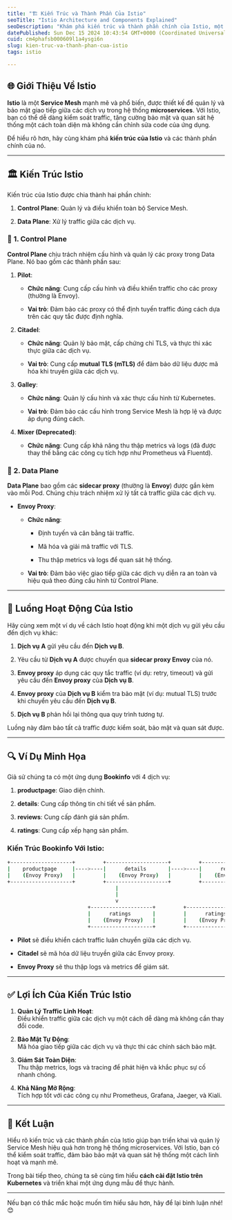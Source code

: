```yaml
---
title: "🏗️ Kiến Trúc và Thành Phần Của Istio"
seoTitle: "Istio Architecture and Components Explained"
seoDescription: "Khám phá kiến trúc và thành phần chính của Istio, một service mesh mạnh mẽ giúp quản lý, bảo mật, và quan sát hệ thống microservices"
datePublished: Sun Dec 15 2024 10:43:54 GMT+0000 (Coordinated Universal Time)
cuid: cm4phafsb000609l1a4ysgi6n
slug: kien-truc-va-thanh-phan-cua-istio
tags: istio

---
```


## 🌐 **Giới Thiệu Về Istio**

**Istio** là một **Service Mesh** mạnh mẽ và phổ biến, được thiết kế để quản lý và bảo mật giao tiếp giữa các dịch vụ trong hệ thống **microservices**. Với Istio, bạn có thể dễ dàng kiểm soát traffic, tăng cường bảo mật và quan sát hệ thống một cách toàn diện mà không cần chỉnh sửa code của ứng dụng.

Để hiểu rõ hơn, hãy cùng khám phá **kiến trúc của Istio** và các thành phần chính của nó.

---

## 🏛️ **Kiến Trúc Istio**

Kiến trúc của Istio được chia thành hai phần chính:

1. **Control Plane**: Quản lý và điều khiển toàn bộ Service Mesh.
    
2. **Data Plane**: Xử lý traffic giữa các dịch vụ.
    

### 🔹 **1\. Control Plane**

**Control Plane** chịu trách nhiệm cấu hình và quản lý các proxy trong Data Plane. Nó bao gồm các thành phần sau:

1. **Pilot**:
    
    * **Chức năng**: Cung cấp cấu hình và điều khiển traffic cho các proxy (thường là Envoy).
        
    * **Vai trò**: Đảm bảo các proxy có thể định tuyến traffic đúng cách dựa trên các quy tắc được định nghĩa.
        
2. **Citadel**:
    
    * **Chức năng**: Quản lý bảo mật, cấp chứng chỉ TLS, và thực thi xác thực giữa các dịch vụ.
        
    * **Vai trò**: Cung cấp **mutual TLS (mTLS)** để đảm bảo dữ liệu được mã hóa khi truyền giữa các dịch vụ.
        
3. **Galley**:
    
    * **Chức năng**: Quản lý cấu hình và xác thực cấu hình từ Kubernetes.
        
    * **Vai trò**: Đảm bảo các cấu hình trong Service Mesh là hợp lệ và được áp dụng đúng cách.
        
4. **Mixer (Deprecated)**:
    
    * **Chức năng**: Cung cấp khả năng thu thập metrics và logs (đã được thay thế bằng các công cụ tích hợp như Prometheus và Fluentd).
        

### 🔹 **2\. Data Plane**

**Data Plane** bao gồm các **sidecar proxy** (thường là **Envoy**) được gắn kèm vào mỗi Pod. Chúng chịu trách nhiệm xử lý tất cả traffic giữa các dịch vụ.

* **Envoy Proxy**:
    
    * **Chức năng**:
        
        * Định tuyến và cân bằng tải traffic.
            
        * Mã hóa và giải mã traffic với TLS.
            
        * Thu thập metrics và logs để quan sát hệ thống.
            
    * **Vai trò**: Đảm bảo việc giao tiếp giữa các dịch vụ diễn ra an toàn và hiệu quả theo đúng cấu hình từ Control Plane.
        

---

## 📝 **Luồng Hoạt Động Của Istio**

Hãy cùng xem một ví dụ về cách Istio hoạt động khi một dịch vụ gửi yêu cầu đến dịch vụ khác:

1. **Dịch vụ A** gửi yêu cầu đến **Dịch vụ B**.
    
2. Yêu cầu từ **Dịch vụ A** được chuyển qua **sidecar proxy Envoy** của nó.
    
3. **Envoy proxy** áp dụng các quy tắc traffic (ví dụ: retry, timeout) và gửi yêu cầu đến **Envoy proxy** của **Dịch vụ B**.
    
4. **Envoy proxy** của **Dịch vụ B** kiểm tra bảo mật (ví dụ: mutual TLS) trước khi chuyển yêu cầu đến **Dịch vụ B**.
    
5. **Dịch vụ B** phản hồi lại thông qua quy trình tương tự.
    

Luồng này đảm bảo tất cả traffic được kiểm soát, bảo mật và quan sát được.

---

## 🔍 **Ví Dụ Minh Họa**

Giả sử chúng ta có một ứng dụng **Bookinfo** với 4 dịch vụ:

1. **productpage**: Giao diện chính.
    
2. **details**: Cung cấp thông tin chi tiết về sản phẩm.
    
3. **reviews**: Cung cấp đánh giá sản phẩm.
    
4. **ratings**: Cung cấp xếp hạng sản phẩm.
    

### Kiến Trúc Bookinfo Với Istio:

```bash
+--------------------+         +--------------------+         +--------------------+
|    productpage     |---->----|      details       |---->----|      reviews       |
|    (Envoy Proxy)   |         |    (Envoy Proxy)   |         |    (Envoy Proxy)   |
+--------------------+         +--------------------+         +--------------------+
                                   |                                   |
                                   |                                   |
                                   v                                   v
                          +--------------------+         +--------------------+
                          |      ratings       |         |      ratings       |
                          |    (Envoy Proxy)   |         |    (Envoy Proxy)   |
                          +--------------------+         +--------------------+
```

* **Pilot** sẽ điều khiển cách traffic luân chuyển giữa các dịch vụ.
    
* **Citadel** sẽ mã hóa dữ liệu truyền giữa các Envoy proxy.
    
* **Envoy Proxy** sẽ thu thập logs và metrics để giám sát.
    

---

## ✅ **Lợi Ích Của Kiến Trúc Istio**

1. **Quản Lý Traffic Linh Hoạt**:  
    Điều khiển traffic giữa các dịch vụ một cách dễ dàng mà không cần thay đổi code.
    
2. **Bảo Mật Tự Động**:  
    Mã hóa giao tiếp giữa các dịch vụ và thực thi các chính sách bảo mật.
    
3. **Giám Sát Toàn Diện**:  
    Thu thập metrics, logs và tracing để phát hiện và khắc phục sự cố nhanh chóng.
    
4. **Khả Năng Mở Rộng**:  
    Tích hợp tốt với các công cụ như Prometheus, Grafana, Jaeger, và Kiali.
    

---

## 🚀 **Kết Luận**

Hiểu rõ kiến trúc và các thành phần của Istio giúp bạn triển khai và quản lý Service Mesh hiệu quả hơn trong hệ thống microservices. Với Istio, bạn có thể kiểm soát traffic, đảm bảo bảo mật và quan sát hệ thống một cách linh hoạt và mạnh mẽ.

Trong bài tiếp theo, chúng ta sẽ cùng tìm hiểu **cách cài đặt Istio trên Kubernetes** và triển khai một ứng dụng mẫu để thực hành.

---

Nếu bạn có thắc mắc hoặc muốn tìm hiểu sâu hơn, hãy để lại bình luận nhé! 😊